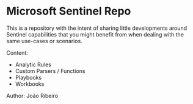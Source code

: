 # Microsoft Sentinel Repo

This is a repository with the intent of sharing little developments around Sentinel capabilities that you might benefit from when dealing with the same use-cases or scenarios. 

Content:
- Analytic Rules
- Custom Parsers / Functions
- Playbooks
- Workbooks


Author: João Ribeiro 
  
